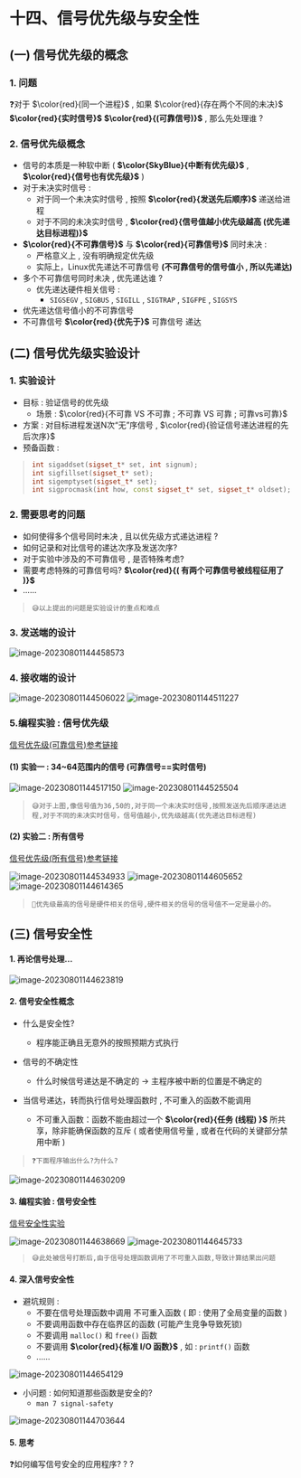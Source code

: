 # 十四、信号优先级与安全性

## (一) 信号优先级的概念

### 1. 问题

❓对于 $\color{red}{同一个进程}$ , 如果 $\color{red}{存在两个不同的未决}$ **$\color{red}{实时信号}$** **$\color{red}{(可靠信号)}$** , 那么先处理谁 ?

### 2. 信号优先级概念

* 信号的本质是一种软中断 ( **$\color{SkyBlue}{中断有优先级}$** , **$\color{red}{信号也有优先级}$** ) 
* 对于未决实时信号 : 
	* 对于同一个未决实时信号 , 按照 **$\color{red}{发送先后顺序}$** 递送给进程
	* 对于不同的未决实时信号 , **$\color{red}{信号值越小优先级越高 (优先递达目标进程)}$** 
* **$\color{red}{不可靠信号}$** 与 **$\color{red}{可靠信号}$** 同时未决 : 
	* 严格意义上 , 没有明确规定优先级
	* 实际上，Linux优先递达不可靠信号 **(不可靠信号的信号值小 , 所以先递达)**
* 多个不可靠信号同时未决 , 优先递达谁 ?
	* 优先递达硬件相关信号 : 
		* `SIGSEGV` , `SIGBUS` , `SIGILL` , `SIGTRAP` , `SIGFPE` , `SIGSYS`
* 优先递达信号值小的不可靠信号
* 不可靠信号 **$\color{red}{优先于}$** 可靠信号 递达

## (二) 信号优先级实验设计

### 1. 实验设计

* 目标 : 验证信号的优先级
	* 场景 : $\color{red}{不可靠 VS 不可靠 ; 不可靠 VS 可靠 ; 可靠vs可靠}$
* 方案 : 对目标进程发送N次“无”序信号 , $\color{red}{验证信号递达进程的先后次序}$
* 预备函数 : 

>```c++
>int sigaddset(sigset_t* set, int signum);
>int sigfillset(sigset_t* set);
>int sigemptyset(sigset_t* set);
>int sigprocmask(int how, const sigset_t* set, sigset_t* oldset);
>```

### 2. 需要思考的问题

* 如何使得多个信号同时未决 , 且以优先级方式递达进程 ?
* 如何记录和对比信号的递达次序及发送次序?
* 对于实验中涉及的不可靠信号 , 是否特殊考虑?
* 需要考虑特殊的可靠信号吗?  **$\color{red}{( 有两个可靠信号被线程征用了 )}$**
* ......

>```
>😅以上提出的问题是实验设计的重点和难点
>```

### 3. 发送端的设计

<img src="./assets/image-20230801144458573.png" alt="image-20230801144458573" /> 

### 4. 接收端的设计

<img src="./assets/image-20230801144506022.png" alt="image-20230801144506022" /> 

<img src="./assets/image-20230801144511227.png" alt="image-20230801144511227" /> 

### 5.编程实验 : 信号优先级

[信号优先级(可靠信号)参考链接](https://github.com/WONGZEONJYU/Linux_System_Program/tree/main/10.Signal/14/priority/reliable_signal)

#### (1) 实验一 : 34~64范围内的信号 (可靠信号==实时信号)

<img src="./assets/image-20230801144517150.png" alt="image-20230801144517150" /> 

<img src="./assets/image-20230801144525504.png" alt="image-20230801144525504" /> 

>```
>😅对于上图,像信号值为36,50的,对于同一个未决实时信号,按照发送先后顺序递达进程,对于不同的未决实时信号，信号值越小,优先级越高(优先递达目标进程)
>```

#### (2) 实验二 : 所有信号

[信号优先级(所有信号)参考链接](https://github.com/WONGZEONJYU/Linux_System_Program/tree/main/10.Signal/14/priority/all_signal)

<img src="./assets/image-20230801144534933.png" alt="image-20230801144534933" /> 

<img src="./assets/image-20230801144605652.png" alt="image-20230801144605652" /> 

<img src="./assets/image-20230801144614365.png" alt="image-20230801144614365" /> 

>```
>📖优先级最高的信号是硬件相关的信号,硬件相关的信号的信号值不一定是最小的。
>```

## (三) 信号安全性

#### 1. 再论信号处理...

<img src="./assets/image-20230801144623819.png" alt="image-20230801144623819" /> 

#### 2. 信号安全性概念

* 什么是安全性?
	* 程序能正确且无意外的按照预期方式执行

* 信号的不确定性
	* 什么时候信号递达是不确定的 -> 主程序被中断的位置是不确定的

* 当信号递达，转而执行信号处理函数时 , 不可重入的函数不能调用
	* 不可重入函数：函数不能由超过一个 **$\color{red}{任务 (线程) }$** 所共享，除非能确保函数的互斥 ( 或者使用信号量 , 或者在代码的关键部分禁用中断 )

>```
>❓下面程序输出什么?为什么?
>```

<img src="./assets/image-20230801144630209.png" alt="image-20230801144630209" /> 

#### 3. 编程实验 : 信号安全性

[信号安全性实验](https://github.com/WONGZEONJYU/Linux_System_Program/blob/main/10.Signal/14/security/sigex.cpp)

<img src="./assets/image-20230801144638669.png" alt="image-20230801144638669" /> 

<img src="./assets/image-20230801144645733.png" alt="image-20230801144645733" /> 

>```tex
>😅此处被信号打断后,由于信号处理函数调用了不可重入函数,导致计算结果出问题
>```

#### 4. 深入信号安全性

* 避坑规则 : 
	* 不要在信号处理函数中调用 不可重入函数 ( 即 : 使用了全局变量的函数 )
	* 不要调用函数中存在临界区的函数 (可能产生竞争导致死锁)
	* 不要调用 `malloc()` 和 `free()` 函数
	* 不要调用 **$\color{red}{标准 I/O 函数}$** , 如 : `printf()` 函数
	* ......

<img src="./assets/image-20230801144654129.png" alt="image-20230801144654129" /> 

* 小问题 : 如何知道那些函数是安全的?
	* `man 7 signal-safety`

<img src="./assets/image-20230801144703644.png" alt="image-20230801144703644" /> 

#### 5. 思考

❓如何编写信号安全的应用程序? ? ?
